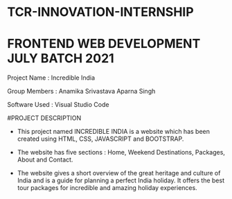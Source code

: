 # TCR-INNOVATION-INTERNSHIP

# FRONTEND  WEB DEVELOPMENT  JULY BATCH  2021
Project  Name : Incredible  India

Group  Members : Anamika  Srivastava
                           Aparna  Singh

Software  Used : Visual  Studio  Code


#PROJECT  DESCRIPTION

* This project named INCREDIBLE INDIA is a website which has been created using HTML, CSS,  JAVASCRIPT and BOOTSTRAP.


* The website has five sections : Home, Weekend Destinations, Packages, About and Contact.


* The website gives a short overview of the great heritage and culture of India and is a guide for planning a perfect India holiday. It offers the best tour packages for incredible and amazing holiday experiences.  


